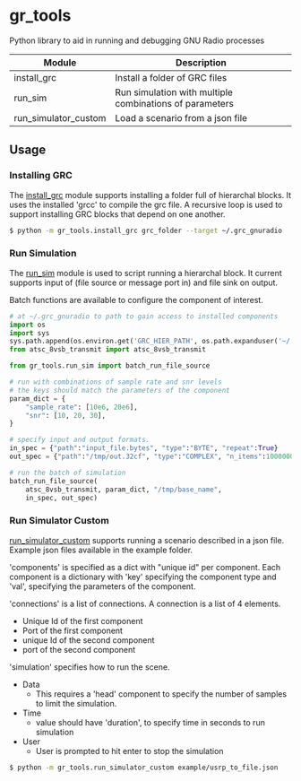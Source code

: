 # gr_tools
Python library to aid in running and debugging GNU Radio processes

| Module | Description |
| --- | --- |
| install_grc | Install a folder of GRC files |
| run_sim | Run simulation with multiple combinations of parameters |
| run_simulator_custom | Load a scenario from a json file |

## Usage

### Installing GRC

The [install_grc](gr_tools/install_grc.py) module supports installing a folder full of hierarchal blocks.  It uses the installed 'grcc' to compile the grc file.  A recursive loop is used to support installing GRC blocks that depend on one another.

~~~bash
$ python -m gr_tools.install_grc grc_folder --target ~/.grc_gnuradio
~~~

### Run Simulation
The [run_sim](gr_tools/run_sim.py) module is used to script running a hierarchal block.  It current supports input of (file source or message port in) and file sink on output.

Batch functions are available to configure the component of interest.

~~~python
# at ~/.grc_gnuradio to path to gain access to installed components
import os
import sys
sys.path.append(os.environ.get('GRC_HIER_PATH', os.path.expanduser('~/.grc_gnuradio')))
from atsc_8vsb_transmit import atsc_8vsb_transmit

from gr_tools.run_sim import batch_run_file_source

# run with combinations of sample rate and snr levels
# the keys should match the parameters of the component
param_dict = {
    "sample_rate": [10e6, 20e6],
    "snr": [10, 20, 30],
}

# specify input and output formats.
in_spec = {"path":"input_file.bytes", "type":"BYTE", "repeat":True}
out_spec = {"path":"/tmp/out.32cf", "type":"COMPLEX", "n_items":1000000}

# run the batch of simulation
batch_run_file_source(
    atsc_8vsb_transmit, param_dict, "/tmp/base_name",
    in_spec, out_spec)
~~~

### Run Simulator Custom
[run_simulator_custom](gr_tools/run_simulator_custom.py) supports running a scenario described in a json file.  Example json files available in the example folder.

'components' is specified as a dict with "unique id" per component.
Each component is a dictionary with 'key' specifying the component type and 'val', specifying the parameters of the component.

'connections' is a list of connections.  A connection is a list of 4 elements.
* Unique Id of the first component
* Port of the first component
* unique Id of the second component
* port of the second component

'simulation' specifies how to run the scene.
* Data
  * This requires a 'head' component to specify the number of samples to limit the simulation.
* Time
  * value should have 'duration', to specify time in seconds to run simulation
* User
  * User is prompted to hit enter to stop the simulation
~~~bash
$ python -m gr_tools.run_simulator_custom example/usrp_to_file.json
~~~